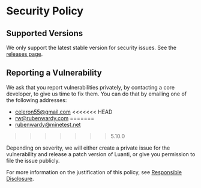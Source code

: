 # Security Policy

## Supported Versions

We only support the latest stable version for security issues.
See the [releases page](https://github.com/minetest/minetest/releases).

## Reporting a Vulnerability

We ask that you report vulnerabilities privately, by contacting a core developer,
to give us time to fix them. You can do that by emailing one of the following addresses:

* celeron55@gmail.com
<<<<<<< HEAD
* rw@rubenwardy.com
=======
* rubenwardy@minetest.net
>>>>>>> 5.10.0

Depending on severity, we will either create a private issue for the vulnerability
and release a patch version of Luanti, or give you permission to file the issue publicly.

For more information on the justification of this policy, see
[Responsible Disclosure](https://en.wikipedia.org/wiki/Responsible_disclosure).
